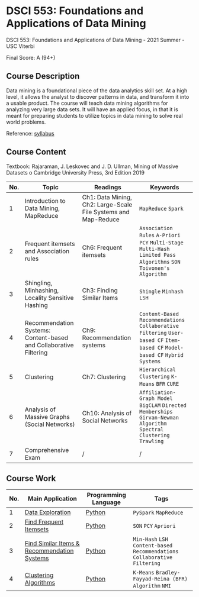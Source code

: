 # DSCI 553: Foundations and Applications of Data Mining
DSCI 553: Foundations and Applications of Data Mining - 2021 Summer - USC Viterbi

Final Score: A (94+)

## Course Description
Data mining is a foundational piece of the data analytics skill set. At a high level, it allows the analyst to discover patterns in data, and transform it into a usable product. The course will teach data mining algorithms for analyzing very large data sets. It will have an applied focus, in that it is meant for preparing students to utilize topics in data mining to solve real world problems.

Reference: [syllabus](https://github.com/siqinyan/DSCI553_DataMining/blob/main/Syllabus.pdf)

## Course Content
Textbook: Rajaraman, J. Leskovec and J. D. Ullman, Mining of Massive Datasets o Cambridge University Press, 3rd Edition 2019

|No.|    Topic    |    Readings    |   Keywords  |
|---|-------------|----------------|---------------|
|1|Introduction to Data Mining, MapReduce|Ch1: Data Mining, Ch2: Large-Scale File Systems and Map-Reduce|`MapReduce` `Spark`|
|2|Frequent itemsets and Association rules|Ch6: Frequent itemsets|`Association Rules` `A-Priori` `PCY` `Multi-Stage` `Multi-Hash` `Limited Pass Algorithms` `SON` `Toivonen's Algorithm`|
|3|Shingling, Minhashing, Locality Sensitive Hashing|Ch3: Finding Similar Items|`Shingle` `Minhash` `LSH`|
|4|Recommendation Systems: Content-based and Collaborative Filtering|Ch9: Recommendation systems|`Content-Based Recommendations` `Collaborative Filtering` `User-based CF` `Item-based CF` `Model-based CF` `Hybrid Systems`|
|5|Clustering|Ch7: Clustering|`Hierarchical Clustering` `K-Means` `BFR` `CURE`|
|6|Analysis of Massive Graphs (Social Networks)|Ch10: Analysis of Social Networks|`Affiliation-Graph Model` `BigCLAM` `Directed Memberships` `Girvan-Newman Algorithm` `Spectral Clustering` `Trawling`|
|7|Comprehensive Exam|/|/|


## Course Work
|No.|    Main Application    |Programming Language|Tags|
|---|------------------------|--------------------|----|
|1|[Data Exploration](https://github.com/siqinyan/DSCI553_DataMining/blob/main/HW1/HW1.pdf)|[Python](https://github.com/siqinyan/DSCI553_DataMining/tree/main/HW1) |`PySpark` `MapReduce`|
|2|[Find Frequent Itemsets](https://github.com/siqinyan/DSCI553_DataMining/blob/main/HW2/HW2.pdf)|[Python](https://github.com/siqinyan/DSCI553_DataMining/tree/main/HW2)|`SON` `PCY` `Apriori`|
|3|[Find Similar Items & Recommendation Systems](https://github.com/siqinyan/DSCI553_DataMining/blob/main/HW3/HW3.pdf)|[Python](https://github.com/siqinyan/DSCI553_DataMining/tree/main/HW3)|`Min-Hash` `LSH` `Content-based Recommendations` `Collaborative Filtering`|
|4|[Clustering Algorithms](https://github.com/siqinyan/DSCI553_DataMining/blob/main/HW4/HW4_new.pdf)|[Python](https://github.com/siqinyan/DSCI553_DataMining/tree/main/HW4)|`K-Means` `Bradley-Fayyad-Reina (BFR) Algorithm` `NMI`|